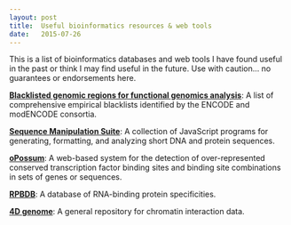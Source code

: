 ```yaml
---
layout: post
title:  Useful bioinformatics resources & web tools
date:   2015-07-26
---
```


This is a list of bioinformatics databases and web tools I have found useful in the past or think I may find useful in the future. Use with caution... no guarantees or endorsements here.

[**Blacklisted genomic regions for functional genomics analysis**](https://sites.google.com/site/anshulkundaje/projects/blacklists): A list of comprehensive empirical blacklists identified by the ENCODE and modENCODE consortia.

[**Sequence Manipulation Suite**](http://www.bioinformatics.org/sms2/index.html): A collection of JavaScript programs for generating, formatting, and analyzing short DNA and protein sequences.

[**oPossum**](http://opossum.cisreg.ca/oPOSSUM3/): A web-based system for the detection of over-represented conserved transcription factor binding sites and binding site combinations in sets of genes or sequences. 

[**RPBDB**](http://rbpdb.ccbr.utoronto.ca/index.php): A database of RNA-binding protein specificities.

[**4D genome**](http://4dgenome.int-med.uiowa.edu/): A general repository for chromatin interaction data.







